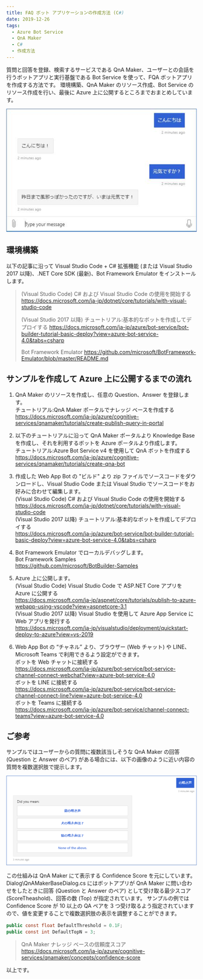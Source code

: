 ```yaml
---
title: FAQ ボット アプリケーションの作成方法 (C#)
date: 2019-12-26
tags: 
  - Azure Bot Service
  - QnA Maker
  - C#
  - 作成方法
---
```


質問と回答を登録、検索するサービスである QnA Maker、ユーザーとの会話を行うボットアプリと実行基盤である Bot Service を使って、FQA ボットアプリを作成する方法です。
環境構築、QnA Maker のリソース作成、Bot Service のリソース作成を行い、最後に Azure 上に公開するところまでおまとめしています。

![FAQ ボット アプリケーション](./how-to-create-faq-bot/how-to-create-faq-bot-1.png)

## 環境構築

以下の記事に沿って Visual Studio Code + C# 拡張機能 (または Visual Studio 2017 以降)、.NET Core SDK (最新)、Bot Framework Emulator をインストールします。

> (Visual Studio Code) C# および Visual Studio Code の使用を開始する
> https://docs.microsoft.com/ja-jp/dotnet/core/tutorials/with-visual-studio-code
> 
> (Visual Studio 2017 以降) チュートリアル:基本的なボットを作成してデプロイする
> https://docs.microsoft.com/ja-jp/azure/bot-service/bot-builder-tutorial-basic-deploy?view=azure-bot-service-4.0&tabs=csharp
> 
> Bot Framework Emulator
> https://github.com/microsoft/BotFramework-Emulator/blob/master/README.md


## サンプルを作成して Azure 上に公開するまでの流れ

1. QnA Maker のリソースを作成し、任意の Question、Answer を登録します。  
チュートリアル:QnA Maker ポータルでナレッジ ベースを作成する  
https://docs.microsoft.com/ja-jp/azure/cognitive-services/qnamaker/tutorials/create-publish-query-in-portal

1. 以下のチュートリアルに沿って QnA Maker ポータルより Knowledge Base を作成し、それを利用するボットを Azure ポータルより作成します。  
チュートリアル:Azure Bot Service v4 を使用して QnA ボットを作成する  
https://docs.microsoft.com/ja-jp/azure/cognitive-services/qnamaker/tutorials/create-qna-bot

1. 作成した Web App Bot の "ビルド" より zip ファイルでソースコードをダウンロードし、Visual Studio Code または Visual Studio でソースコードをお好みに合わせて編集します。  
(Visual Studio Code) C# および Visual Studio Code の使用を開始する  
https://docs.microsoft.com/ja-jp/dotnet/core/tutorials/with-visual-studio-code  
(Visual Studio 2017 以降) チュートリアル:基本的なボットを作成してデプロイする  
https://docs.microsoft.com/ja-jp/azure/bot-service/bot-builder-tutorial-basic-deploy?view=azure-bot-service-4.0&tabs=csharp

1. Bot Framework Emulator でローカルデバッグします。  
Bot Framework Samples  
https://github.com/microsoft/BotBuilder-Samples

1. Azure 上に公開します。  
(Visual Studio Code) Visual Studio Code で ASP.NET Core アプリを Azure に公開する  
https://docs.microsoft.com/ja-jp/aspnet/core/tutorials/publish-to-azure-webapp-using-vscode?view=aspnetcore-3.1  
(Visual Studio 2017 以降) Visual Studio を使用して Azure App Service に Web アプリを発行する  
https://docs.microsoft.com/ja-jp/visualstudio/deployment/quickstart-deploy-to-azure?view=vs-2019

1. Web App Bot の “チャネル” より、ブラウザー (Web チャット) や LINE、Microsoft Teams で利用できるよう設定ができます。  
ボットを Web チャットに接続する  
https://docs.microsoft.com/ja-jp/azure/bot-service/bot-service-channel-connect-webchat?view=azure-bot-service-4.0  
ボットを LINE に接続する  
https://docs.microsoft.com/ja-jp/azure/bot-service/bot-service-channel-connect-line?view=azure-bot-service-4.0  
ボットを Teams に接続する  
https://docs.microsoft.com/ja-jp/azure/bot-service/channel-connect-teams?view=azure-bot-service-4.0


## ご参考
サンプルではユーザーからの質問に複数該当しそうな QnA Maker の回答 (Question と Answer のペア) がある場合には、以下の画像のように近い内容の質問を複数選択肢で提示します。

![FAQ ボット アプリケーション](./how-to-create-faq-bot/how-to-create-faq-bot-2.png)

この仕組みは QnA Maker にて表示する Confidence Score を元にしています。
Dialog\QnAMakerBaseDialog.cs にはボットアプリが QnA Maker に問い合わせをしたときに回答 (Question と Answer のペア) として受け取る最少スコア (ScoreTheashold)、回答の数 (Top) が指定されています。
サンプルの例では Confidence Score が 10 以上の QA ペアを 3 つ受け取るよう指定されていますので、値を変更することで複数選択肢の表示を調整することができます。

```C# Dialog\QnAMakerBaseDialog.cs
public const float DefaultThreshold = 0.1F;
public const int DefaultTopN = 3;
```

> QnA Maker ナレッジ ベースの信頼度スコア
> https://docs.microsoft.com/ja-jp/azure/cognitive-services/qnamaker/concepts/confidence-score

以上です。
